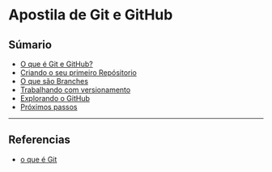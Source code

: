 # Apostila de Git e GitHub

## Súmario

- [O que é Git e GitHub?](./o_que_git_e_github.md)
- [Criando o seu primeiro Repósitorio]()
- [O que são Branches]()
- [Trabalhando com versionamento]()
- [Explorando o GitHub]()
- [Próximos passos]()

---

## Referencias

- [o que é Git](https://www.atlassian.com/br/git/tutorials/what-is-git#:~:text=O%20Git%20%C3%A9%20um%20projeto,kernel%20do%20sistema%20operacional%20Linux.)